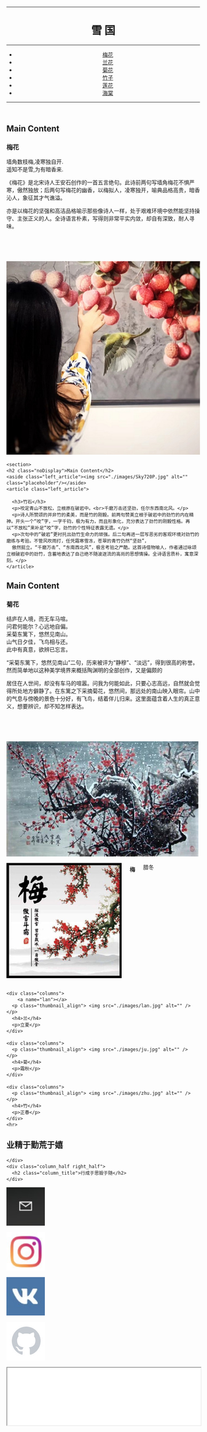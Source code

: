 <html>
<head>
<meta charset="utf-8">
<meta http-equiv="X-UA-Compatible" content="IE=edge">
<meta name="viewport" content="width=device-width, initial-scale=1">
<title>花魂</title>
<link href="./css/style.css" rel="stylesheet" type="text/css">
<!--<link href="./css/multiColumnTemplate.css" rel="stylesheet" type="text/css">
<!-- HTML5 shim and Respond.js for IE8 support of HTML5 elements and media queries -->
<!-- WARNING: Respond.js doesn't work if you view the page via file:// -->
<!--[if lt IE 9]>
      <script src="https://oss.maxcdn.com/html5shiv/3.7.2/html5shiv.min.js"></script>
      <script src="https://oss.maxcdn.com/respond/1.4.2/respond.min.js"></script>
    <![endif]-->
</head>
<body>
<div class="container">
  <header>
	  <hr>
    <div class="primary_header"> 
      <h1 class="title">雪 国</h1>
    </div>
	  <hr>
    <nav class="secondary_header" id="menu">
      <ul>
        <li><a href="https://www.baidu.com">梅花</a></li>
        <li><a href="#lan">兰花</a></li>
        <li><a href="https://www.baidu.com">菊花</a></li>
        <li><a href="https://www.baidu.com">竹子</a></li>
        <li><a href="https://www.baidu.com">莲花</a></li>
        <li><a href="https://www.baidu.com">海棠</a></li>
      </ul>
    </nav>
	  <hr>
  </header>
  
  <section>
    <h2 class="noDisplay">Main Content</h2>
    <article class="left_article">
      <h3>梅花</h3>
	  <p>墙角数枝梅,凌寒独自开.<br>遥知不是雪,为有暗香来.</p>
      <p>《梅花》是北宋诗人王安石创作的一首五言绝句。此诗前两句写墙角梅花不惧严寒，傲然独放；后两句写梅花的幽香，以梅拟人，凌寒独开，喻典品格高贵，暗香沁人，象征其才气谯溢。</p>
      <p>亦是以梅花的坚强和高洁品格喻示那些像诗人一样，处于艰难环境中依然能坚持操守、主张正义的人。全诗语言朴素，写得则非常平实内敛，却自有深致，耐人寻味。</p><br><br><br><br>
    </article>
    <div class="right_article"><img src="./images/leileizi720.jpg" alt="" class="placeholder"/></div>
  </section>
  
    <section>
    <h2 class="noDisplay">Main Content</h2>
	<aside class="left_article"><img src="./images/Sky720P.jpg" alt="" class="placeholder"/></aside>
    <article class="left_article">
	
      <h3>竹石</h3>
      <p>咬定青山不放松，立根原在破岩中。<br>千磨万击还坚劲，任尔东西南北风。</p>
      <p>诗人所赞颂的并非竹的柔美，而是竹的刚毅。前两句赞美立根于破岩中的劲竹的内在精神。开头一个“咬”字，一字千钧，极为有力，而且形象化，充分表达了劲竹的刚毅性格。再以“不放松”来补足“咬”字，劲竹的个性特征表露无遗。</p>
	  <p>次句中的“破岩”更衬托出劲竹生命力的顽强。后二句再进一层写恶劣的客观环境对劲竹的磨练与考验。不管风吹雨打，任凭霜寒雪冻，苍翠的青竹仍然“坚劲”，
	  傲然挺立。“千磨万击”、“东南西北风”，极言考验之严酷。这首诗借物喻人，作者通过咏颂立根破岩中的劲竹，含蓄地表达了自己绝不随波逐流的高尚的思想情操。全诗语言质朴，寓意深刻。</p>
    </article>
    
  </section>
  
  
  <section>
    <h2 class="noDisplay">Main Content</h2>
    <article class="left_article">
      <h3>菊花</h3>
	  <p>结庐在人境，而无车马喧。<br>
		问君何能尔？心远地自偏。<br>
		采菊东篱下，悠然见南山。<br>
		山气日夕佳，飞鸟相与还。<br>
		此中有真意，欲辨已忘言。</p>
      <p>“采菊东篱下，悠然见南山”二句，历来被评为“静穆”、“淡远”，得到很高的称誉。然而简单地以这种美学境界来概括陶渊明的全部创作，又是偏颇的</p>
      <p>居住在人世间，却没有车马的喧嚣。问我为何能如此，只要心志高远，自然就会觉得所处地方僻静了。在东篱之下采摘菊花，悠然间，那远处的南山映入眼帘。山中的气息与傍晚的景色十分好，有飞鸟，结着伴儿归来。这里面蕴含着人生的真正意义，想要辨识，却不知怎样表达。</p><br><br><br><br>
    </article>
    <div class="right_article"><img src="./images/meihua.jpg" alt="" class="placeholder"/></div>
  </section>
 
  <div class="row">
    <div class="columns">
      <p class="thumbnail_align"> <img src="./images/mei.jpg" alt="" /> </p>
      <h4>梅</h4>
      <p>腊冬</p>
    </div>
	
    <div class="columns">
		<a name="lan"></a>
      <p class="thumbnail_align"> <img src="./images/lan.jpg" alt="" /> </p>
      <h4>兰</h4>
      <p>立夏</p>
    </div>
	
    <div class="columns">
      <p class="thumbnail_align"> <img src="./images/ju.jpg" alt="" /> </p>
      <h4>菊</h4>
      <p>霜秋</p>
    </div>
	
    <div class="columns">
      <p class="thumbnail_align"> <img src="./images/zhu.jpg" alt="" /> </p>
      <h4>竹</h4>
      <p>正春</p>
    </div>
	<hr>
  </div>
  <div class="row blockDisplay">
    <div class="column_half left_half">
      <h2 class="column_title">业精于勤荒于嬉</h2>
	  
    </div>
    <div class="column_half right_half">
      <h2 class="column_title">行成于思毁于随</h2>
    </div>
  </div>
  <div class="social">
    <p class="social_icon"><a href="mailto:snoworlds.ly@gmail.com"><img src="./images/mail.jpg" width="100" alt="" /></a></p>
    <p class="social_icon"><a href="https://www.instagram.com/lynn.lu2016/"><img src="./images/ins.jpg" width="100" alt="" /></a></p>
    <p class="social_icon"><a href="https://vk.com/tenda"><img src="./images/vk.jpg" width="100" alt="" /></a></p>
    <p class="social_icon"><a href="https://github.com/snoworlds"><img src="./images/git.jpg" width="100" alt="" /></a></p>
  </div>
  
</div>
<iframe width="100%" src="./test.html" scrolling="no"></iframe>
</body>
</html>
